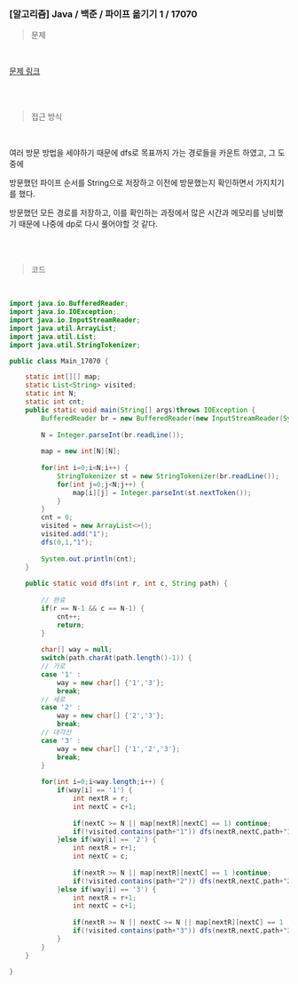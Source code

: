 <h3>[알고리즘]  Java / 백준 / 파이프 옮기기 1 / 17070 </h3>

> 문제
> 

<br>

[문제 링크](https://www.acmicpc.net/problem/17070)

<br>

<br>

> 접근 방식
> 

<br>

여러 방문 방법을 세야하기 때문에 dfs로 목표까지 가는 경로들을 카운트 하였고, 그 도중에 

방문했던 파이프 순서를 String으로 저장하고 이전에 방문했는지 확인하면서 가지치기를 했다.

방문했던 모든 경로를 저장하고, 이를 확인하는 과정에서 많은 시간과 메모리를 낭비했기 때문에 나중에 dp로 다시 풀어야할 것 같다.

<br>
<br>

> 코드
> 

<br>

```java
import java.io.BufferedReader;
import java.io.IOException;
import java.io.InputStreamReader;
import java.util.ArrayList;
import java.util.List;
import java.util.StringTokenizer;

public class Main_17070 {

	static int[][] map;
	static List<String> visited;
	static int N;
	static int cnt;
	public static void main(String[] args)throws IOException {
		BufferedReader br = new BufferedReader(new InputStreamReader(System.in));
		
		N = Integer.parseInt(br.readLine());
		
		map = new int[N][N];
		
		for(int i=0;i<N;i++) {
			StringTokenizer st = new StringTokenizer(br.readLine());
			for(int j=0;j<N;j++) {
				map[i][j] = Integer.parseInt(st.nextToken());
			}
		}
		cnt = 0;
		visited = new ArrayList<>();
		visited.add("1");
		dfs(0,1,"1");
		
		System.out.println(cnt);
	}
	
	public static void dfs(int r, int c, String path) {
		
		// 완료
		if(r == N-1 && c == N-1) {
			cnt++;
			return;
		}
		
		char[] way = null;
		switch(path.charAt(path.length()-1)) {
		// 가로
		case '1' :
			way = new char[] {'1','3'};
			break;
		// 세로
		case '2' :
			way = new char[] {'2','3'};
			break;
		// 대각선
		case '3' :
			way = new char[] {'1','2','3'};
			break;
		}
		
		for(int i=0;i<way.length;i++) {
			if(way[i] == '1') {
				int nextR = r;
				int nextC = c+1;
				
				if(nextC >= N || map[nextR][nextC] == 1) continue;
				if(!visited.contains(path+"1")) dfs(nextR,nextC,path+"1");
			}else if(way[i] == '2') {
				int nextR = r+1;
				int nextC = c;
				
				if(nextR >= N || map[nextR][nextC] == 1 )continue;
				if(!visited.contains(path+"2")) dfs(nextR,nextC,path+"2");
			}else if(way[i] == '3') {
				int nextR = r+1;
				int nextC = c+1;
				
				if(nextR >= N || nextC >= N || map[nextR][nextC] == 1 || map[nextR-1][nextC] == 1 || map[nextR][nextC-1] == 1)continue;
				if(!visited.contains(path+"3")) dfs(nextR,nextC,path+"3");
			}
		}
	}

}
```
